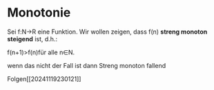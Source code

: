 # Monotonie 
Sei f:N→R eine Funktion. Wir wollen zeigen, dass f(n) **streng monoton steigend** ist, d.h.:

f(n+1)>f(n)für alle n∈N.

wenn das nicht der Fall ist dann Streng monoton fallend 

Folgen[[20241119230121]]